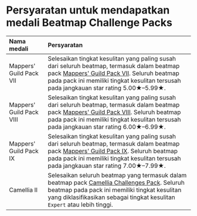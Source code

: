 # Persyaratan untuk mendapatkan medali Beatmap Challenge Packs

| Nama medali | Persyaratan |
| :-- | :-- |
| Mappers' Guild Pack VII | Selesaikan tingkat kesulitan yang paling susah dari seluruh beatmap, termasuk dalam beatmap pack [Mappers' Guild Pack VII](https://osu.ppy.sh/beatmaps/packs/2034). Seluruh beatmap pada pack ini memiliki tingkat kesulitan tersusah pada jangkauan star rating 5.00★–5.99★. |
| Mappers' Guild Pack VIII | Selesaikan tingkat kesulitan yang paling susah dari seluruh beatmap, termasuk dalam beatmap pack [Mappers' Guild Pack VIII](https://osu.ppy.sh/beatmaps/packs/2035). Seluruh beatmap pada pack ini memiliki tingkat kesulitan tersusah pada jangkauan star rating 6.00★–6.99★. |
| Mappers' Guild Pack IX | Selesaikan tingkat kesulitan yang paling susah dari seluruh beatmap, termasuk dalam beatmap pack [Mappers' Guild Pack IX](https://osu.ppy.sh/beatmaps/packs/2036). Seluruh beatmap pada pack ini memiliki tingkat kesulitan tersusah pada jangkauan star rating 7.00★–7.99★. |
| Camellia II | Selesaikan seluruh beatmap yang termasuk dalam beatmap pack [Camellia Challenges Pack](https://osu.ppy.sh/beatmaps/packs/2053). Seluruh beatmap pada pack ini memiliki tingkat kesulitan yang diklasifikasikan sebagai tingkat kesulitan `Expert` atau lebih tinggi. |
